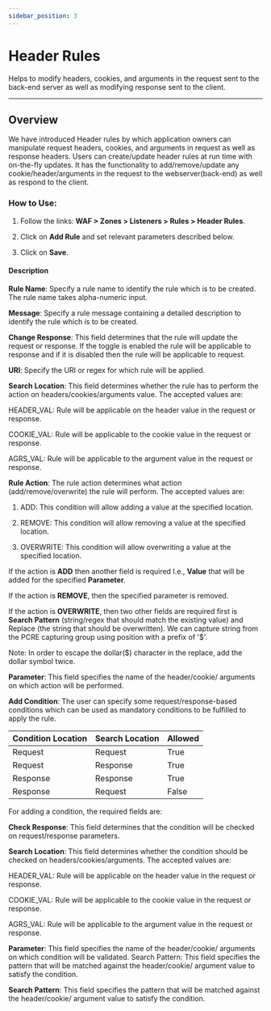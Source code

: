 ```yaml
---
sidebar_position: 3
---
```

# Header Rules

Helps to modify headers, cookies, and arguments in the request sent to the back-end server as well as modifying response sent to the client.

---

## Overview

We have introduced Header rules by which application owners can manipulate request headers, cookies, and arguments in request as well as response headers. Users can create/update header rules at run time with on-the-fly updates. It has the functionality to add/remove/update any cookie/header/arguments in the request to the webserver(back-end) as well as respond to the client.

### How to Use:

1. Follow the links: **WAF > Zones > Listeners > Rules > Header Rules**.

2. Click on **Add Rule** and set relevant parameters described below.

3. Click on **Save**.

#### Description

**Rule Name**: Specify a rule name to identify the rule which is to be created. The rule name takes alpha-numeric input.

**Message**: Specify a rule message containing a detailed description to identify the rule which is to be created.

**Change Response**: This field determines that the rule will update the request or response. If the toggle is enabled the rule will be applicable to response and if it is disabled then the rule will be applicable to request. 

**URI**: Specify the URI or regex for which rule will be applied. 

**Search Location**: This field determines whether the rule has to perform the action on headers/cookies/arguments value. The accepted values are:

HEADER_VAL: Rule will be applicable on the header value in the request or response.

COOKIE_VAL: Rule will be applicable to the cookie value in the request or response.

AGRS_VAL: Rule will be applicable to the argument value in the request or response.

**Rule Action**: The rule action determines what action (add/remove/overwrite) the rule will perform. The accepted values are:

1) ADD: This condition will allow adding a value at the specified location.

2) REMOVE: This condition will allow removing a value at the specified location.

3) OVERWRITE: This condition will allow overwriting a value at the specified location.

If the action is **ADD** then another field is required I.e., **Value** that will be added for the specified **Parameter**.

If the action is **REMOVE**, then the specified parameter is removed.

If the action is **OVERWRITE**, then two other fields are required first is **Search Pattern** (string/regex that should match the existing value) and Replace (the string that should be overwritten). We can capture string from the PCRE capturing group using position with a prefix of '$'. 

Note: In order to escape the dollar($) character in the replace, add the dollar symbol twice.

**Parameter**: This field specifies the name of the header/cookie/ arguments on which action will be performed.

**Add Condition**: The user can specify some request/response-based conditions which can be used as mandatory conditions to be fulfilled to apply the rule.

| Condition Location | Search Location | Allowed |
|--------------------|-----------------|---------|
| Request            | Request         | True    |
| Request            | Response        | True    |
| Response           | Response        | True    |
| Response           | Request         | False   |

For adding a condition, the required fields are:

**Check Response**: This field determines that the condition will be checked on request/response parameters.

**Search Location**: This field determines whether the condition should be checked on headers/cookies/arguments. The accepted values are:

HEADER_VAL: Rule will be applicable on the header value in the request or response.

COOKIE_VAL: Rule will be applicable to the cookie value in the request or response.

AGRS_VAL: Rule will be applicable to the argument value in the request or response. 

**Parameter**: This field specifies the name of the header/cookie/ arguments on which condition will be validated. Search Pattern: This field specifies the pattern that will be matched against the header/cookie/ argument value to satisfy the condition.

**Search Pattern**: This field specifies the pattern that will be matched against the header/cookie/ argument value to satisfy the condition.